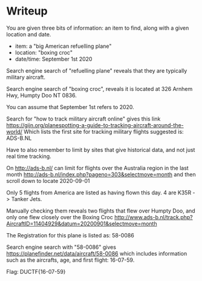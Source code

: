 # Writeup

You are given three bits of information: an item to find, along with a given location and date.

- item: a "big American refuelling plane"
- location: "boxing croc"
- date/time: September 1st 2020

Search engine search of "refuelling plane" reveals that they are typically military aircraft.

Search engine search of "boxing croc", reveals it is located at 326 Arnhem Hwy, Humpty Doo NT 0836.

You can assume that September 1st refers to 2020.

Search for "how to track military aircraft online" gives this link https://gijn.org/planespotting-a-guide-to-tracking-aircraft-around-the-world/
Which lists the first site for tracking military flights suggested is: ADS-B.NL

Have to also remember to limit by sites that give historical data, and not just real time tracking.

On http://ads-b.nl/ can limit for flights over the Australia region in the last month 
http://ads-b.nl/index.php?pageno=303&selectmove=month and then scroll down to locate 2020-09-01

Only 5 flights from America are listed as having flown this day. 
4 are K35R -> Tanker Jets.

Manually checking them reveals two flights that flew over Humpty Doo, and only one flew closely over the Boxing Croc http://www.ads-b.nl/track.php?AircraftID=11404929&datum=20200901&selectmove=month

The Registration for this plane is listed as: 58-0086

Search engine search with "58-0086" gives https://planefinder.net/data/aircraft/58-0086 which includes information such as the aircrafts, age, and first flight: 16-07-59.

Flag: DUCTF{16-07-59}